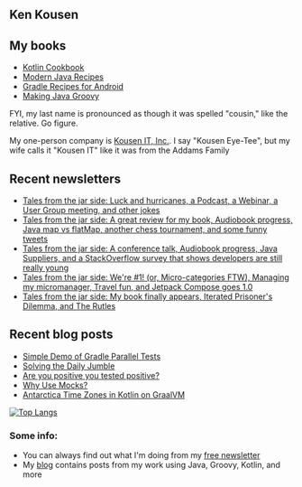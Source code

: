 ## Ken Kousen

## My books

- [Kotlin Cookbook](https://www.amazon.com/Kotlin-Cookbook-Problem-Focused-Ken-Kousen/dp/1492046671/ref=sr_1_2?crid=19GC9U7J3BCF6&dchild=1&keywords=ken+kousen&qid=1602270598&sprefix=kousen+%2Caps%2C152&sr=8-2)
- [Modern Java Recipes](https://www.amazon.com/Modern-Java-Recipes-Solutions-Difficult/dp/149197317X/ref=sr_1_1?crid=19GC9U7J3BCF6&dchild=1&keywords=ken+kousen&qid=1602270598&sprefix=kousen+%2Caps%2C152&sr=8-1)
- [Gradle Recipes for Android](https://www.amazon.com/Gradle-Recipes-Android-Master-System/dp/1491947020/ref=sr_1_3?crid=19GC9U7J3BCF6&dchild=1&keywords=ken+kousen&qid=1602270598&sprefix=kousen+%2Caps%2C152&sr=8-3)
- [Making Java Groovy](https://www.amazon.com/Making-Java-Groovy-Ken-Kousen/dp/1935182943/ref=sr_1_1?dchild=1&keywords=ken+kousen+making+java+groovy&qid=1602270937&sr=8-1)

FYI, my last name is pronounced as though it was spelled "cousin," like the relative. Go figure.

My one-person company is [Kousen IT, Inc.](http://www.kousenit.com). I say "Kousen Eye-Tee", but my wife calls it "Kousen IT" like it was from the Addams Family

## Recent newsletters
<!-- NEWSLETTERS:START -->
- [Tales from the jar side: Luck and hurricanes, a Podcast, a Webinar, a User Group meeting, and other jokes](https://kenkousen.substack.com/p/tales-from-the-jar-side-luck-and)
- [Tales from the jar side: A great review for my book, Audiobook progress, Java map vs flatMap, another chess tournament, and some funny tweets](https://kenkousen.substack.com/p/tales-from-the-jar-side-a-great-review)
- [Tales from the jar side: A conference talk, Audiobook progress, Java Suppliers, and a StackOverflow survey that shows developers are still really young](https://kenkousen.substack.com/p/tales-from-the-jar-side-a-conference)
- [Tales from the jar side: We're #1! (or, Micro-categories FTW), Managing my micromanager, Travel fun, and Jetpack Compose goes 1.0](https://kenkousen.substack.com/p/tales-from-the-jar-side-were-1-or)
- [Tales from the jar side: My book finally appears, Iterated Prisoner's Dilemma, and The Rutles](https://kenkousen.substack.com/p/tales-from-the-jar-side-my-book-finally)
<!-- NEWSLETTERS:END -->

## Recent blog posts
<!-- BLOG-POST-LIST:START -->
- [Simple Demo of Gradle Parallel Tests](https://kousenit.org/2020/11/22/simple-demo-of-gradle-parallel-tests/)
- [Solving the Daily Jumble](https://kousenit.org/2020/07/08/solving-the-daily-jumble/)
- [Are you positive you tested positive?](https://kousenit.org/2020/05/13/are-you-positive-you-tested-positive/)
- [Why Use Mocks?](https://kousenit.org/2020/03/03/why-use-mocks/)
- [Antarctica Time Zones in Kotlin on GraalVM](https://kousenit.org/2020/01/04/antarctica-time-zones-in-kotlin-on-graalvm/)
<!-- BLOG-POST-LIST:END -->

[![Top Langs](https://github-readme-stats.vercel.app/api/top-langs/?username=kousen&hide=javascript)](https://github.com/kousen/github-readme-stats)

### Some info:

- You can always find out what I'm doing from my [free newsletter](https://kenkousen.substack.com)
- My [blog](https://kousenit.org) contains posts from my work using Java, Groovy, Kotlin, and more

<!--
**kousen/kousen** is a ✨ _special_ ✨ repository because its `README.md` (this file) appears on your GitHub profile.

Here are some ideas to get you started:

- 🔭 I’m currently working on ...
- 🌱 I’m currently learning ...
- 👯 I’m looking to collaborate on ...
- 🤔 I’m looking for help with ...
- 💬 Ask me about ...
- 📫 How to reach me: ...
- 😄 Pronouns: ...
- ⚡ Fun fact: ...
-->
